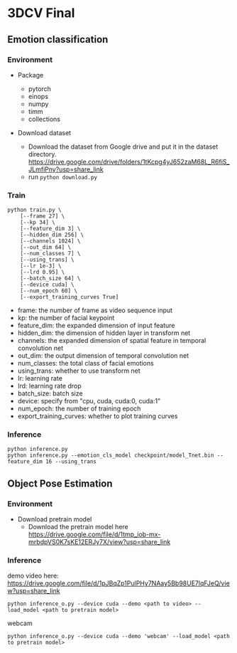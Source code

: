 # 3DCV Final

## Emotion classification

### Environment

- Package
	- pytorch
	- einops
	- numpy
	- timm
	- collections

- Download dataset
	- Download the dataset from Google drive and put it in the dataset directory.
	https://drive.google.com/drive/folders/1tKcpg4yJ652zaM68L_R6fiS_JLmfiPny?usp=share_link
	- run ```python download.py```

### Train

```shell
python train.py \
    [--frame 27] \
    [--kp 34] \
    [--feature_dim 3] \
    [--hidden_dim 256] \
    [--channels 1024] \
    [--out_dim 64] \
    [--num_classes 7] \
    [--using_trans] \
    [--lr 1e-3] \
    [--lrd 0.95] \
    [--batch_size 64] \
    [--device cuda] \
    [--num_epoch 60] \
	[--export_training_curves True]
```
- frame: the number of frame as video sequence input
- kp: the number of facial keypoint
- feature_dim: the expanded dimension of input feature
- hidden_dim: the dimension of hidden layer in transform net
- channels: the expanded dimension of spatial feature in temporal convolution net
- out_dim: the output dimension of temporal convolution net
- num_classes: the total class of facial emotions
- using_trans: whether to use transform net
- lr: learning rate
- lrd: learning rate drop
- batch_size: batch size
- device: specify from "cpu, cuda, cuda:0, cuda:1"
- num_epoch: the number of training epoch
- export_training_curves: whether to plot training curves

### Inference
```shell
python inference.py
python inference.py --emotion_cls_model checkpoint/model_Tnet.bin --feature_dim 16 --using_trans
```

## Object Pose Estimation

### Environment
- Download pretrain model
	- Download the pretrain model here
	https://drive.google.com/file/d/1tmp_iob-mx-mrbdpVS0K7sKE12ERJy7X/view?usp=share_link 

### Inference
demo video here: https://drive.google.com/file/d/1pJBqZp1PulPHy7NAay5Bb98UE7lqFJeQ/view?usp=share_link
```shell
python inference_o.py --device cuda --demo <path to video> --load_model <path to pretrain model>
```
webcam
```shell
python inference_o.py --device cuda --demo 'webcam' --load_model <path to pretrain model>
```
